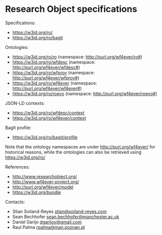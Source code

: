 Research Object specifications
==============================

Specifications:
* https://w3id.org/ro/
* https://w3id.org/ro/bagit

Ontologies:
* https://w3id.org/ro/ro (namespace: http://purl.org/wf4ever/ro#)
* https://w3id.org/ro/wfdesc (namespace: http://purl.org/wf4ever/wfdesc#)
* https://w3id.org/ro/wfprov (namespace: http://purl.org/wf4ever/wfprov#)
* https://w3id.org/ro/wf4ever (namespace: http://purl.org/wf4ever/wf4ever#)
* https://w3id.org/ro/roevo (namespace: http://purl.org/wf4ever/roevo#)

JSON-LD contexts:
* https://w3id.org/ro/wfdesc/context
* https://w3id.org/ro/wf4ever/context


BagIt profile:
* https://w3id.org/ro/bagit/profile

Note that the ontology namespaces are under http://purl.org/wf4ever/
for historical reasons, while the ontologies can also be retrieved using
https://w3id.org/ro/

References:
* http://www.researchobject.org/
* http://www.wf4ever-project.org/
* http://purl.org/wf4ever/model
* https://w3id.org/bundle

Contacts: 
* Stian Soiland-Reyes <stian@soiland-reyes.com>
* Sean Bechhofer <sean.bechhofer@manchester.ac.uk>
* Daniel Garijo <dgarijov@gmail.com>
* Raul Palma <rpalma@man.poznan.pl>
